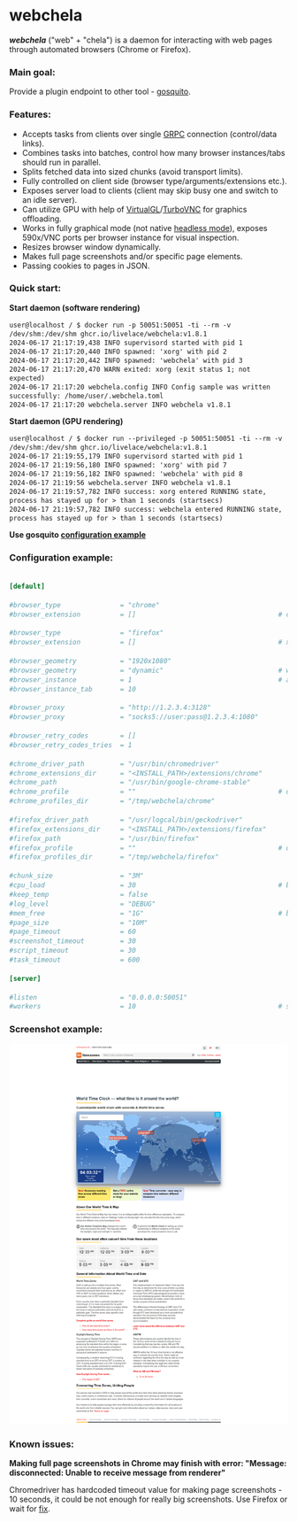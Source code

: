 # webchela


***webchela*** ("web" + "chela") is a daemon for interacting with web pages through automated browsers (Chrome or Firefox). 

### Main goal:

Provide a plugin endpoint to other tool - [gosquito](https://github.com/livelace/gosquito). 

### Features:

* Accepts tasks from clients over single [GRPC](https://grpc.io/) connection (control/data links). 
* Combines tasks into batches, control how many browser instances/tabs should run in parallel.
* Splits fetched data into sized chunks (avoid transport limits).
* Fully controlled on client side (browser type/arguments/extensions etc.). 
* Exposes server load to clients (client may skip busy one and switch to an idle server).
* Can utilize GPU with help of [VirtualGL](https://www.virtualgl.org/)/[TurboVNC](https://www.turbovnc.org/) for graphics offloading.
* Works in fully graphical mode (not native [headless mode](https://developer.chrome.com/docs/chromium/new-headless)), 
exposes 590x/VNC ports per browser instance for visual inspection.
* Resizes browser window dynamically. 
* Makes full page screenshots and/or specific page elements. 
* Passing cookies to pages in JSON.


### Quick start:

**Start daemon (software rendering)**
```shell script
user@localhost / $ docker run -p 50051:50051 -ti --rm -v /dev/shm:/dev/shm ghcr.io/livelace/webchela:v1.8.1
2024-06-17 21:17:19,438 INFO supervisord started with pid 1
2024-06-17 21:17:20,440 INFO spawned: 'xorg' with pid 2
2024-06-17 21:17:20,442 INFO spawned: 'webchela' with pid 3
2024-06-17 21:17:20,470 WARN exited: xorg (exit status 1; not expected)
2024-06-17 21:17:20 webchela.config INFO Config sample was written successfully: /home/user/.webchela.toml
2024-06-17 21:17:20 webchela.server INFO webchela v1.8.1

```

**Start daemon (GPU rendering)**
```shell script
user@localhost / $ docker run --privileged -p 50051:50051 -ti --rm -v /dev/shm:/dev/shm ghcr.io/livelace/webchela:v1.8.1
2024-06-17 21:19:55,179 INFO supervisord started with pid 1
2024-06-17 21:19:56,180 INFO spawned: 'xorg' with pid 7
2024-06-17 21:19:56,182 INFO spawned: 'webchela' with pid 8
2024-06-17 21:19:56 webchela.server INFO webchela v1.8.1
2024-06-17 21:19:57,782 INFO success: xorg entered RUNNING state, process has stayed up for > than 1 seconds (startsecs)
2024-06-17 21:19:57,782 INFO success: webchela entered RUNNING state, process has stayed up for > than 1 seconds (startsecs)
```

**Use gosquito [configuration example](https://github.com/livelace/gosquito/blob/master/docs/plugins/process/webchela.md)**

### Configuration example:

```toml

[default]

#browser_type               = "chrome"
#browser_extension          = []                                    # crx files included into webchela package

#browser_type               = "firefox"
#browser_extension          = []                                    # xpi files included into webchela package

#browser_geometry           = "1920x1080"
#browser_geometry           = "dynamic"                             # window will be resized to page content
#browser_instance           = 1                                     # amount of instances will be launched in parallel
#browser_instance_tab       = 10

#browser_proxy              = "http://1.2.3.4:3128"
#browser_proxy              = "socks5://user:pass@1.2.3.4:1080"

#browser_retry_codes        = []
#browser_retry_codes_tries  = 1

#chrome_driver_path         = "/usr/bin/chromedriver"
#chrome_extensions_dir      = "<INSTALL_PATH>/extensions/chrome"
#chrome_path                = "/usr/bin/google-chrome-stable"
#chrome_profile             = ""                                    # only one browser instance at time if set
#chrome_profiles_dir        = "/tmp/webchela/chrome"

#firefox_driver_path        = "/usr/logcal/bin/geckodriver"
#firefox_extensions_dir     = "<INSTALL_PATH>/extensions/firefox"
#firefox_path               = "/usr/bin/firefox"
#firefox_profile            = ""                                    # only one browser instance at time if set
#firefox_profiles_dir       = "/tmp/webchela/firefox"

#chunk_size                 = "3M"
#cpu_load                   = 30                                    # browser is a heavy thing, be careful with limits
#keep_temp                  = false
#log_level                  = "DEBUG"
#mem_free                   = "1G"                                  # browser is a heavy thing, be careful with limits
#page_size                  = "10M"
#page_timeout               = 60
#screenshot_timeout         = 30
#script_timeout             = 30
#task_timeout               = 600

[server]

#listen                     = "0.0.0.0:50051"
#workers                    = 10                                    # set a lower value if you experiencing issues

```

### Screenshot example:

![main](assets/worldclock.png)

### Known issues:

**Making full page screenshots in Chrome may finish with error: 
"Message: disconnected: Unable to receive message from renderer"**

Chromedriver has hardcoded timeout value for making page screenshots - 10 seconds, 
it could be not enough for really big screenshots. Use Firefox or wait for [fix](https://bugs.chromium.org/p/chromedriver/issues/detail?id=3916&q=screenshot%20timeout&can=2).